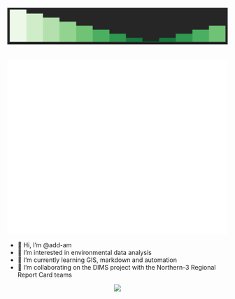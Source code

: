 ![alt text](https://raw.githubusercontent.com/add-am/add-am/master/profile.gif)

<div align="center">
  <br/>
  <a href="https://github.com/add-am/add-amn/blame/master/test.svg">
    <img alt="Click to see the source" height="400" src="test.svg" width="800" />
  </a>
  <br/>
</div>



- 👋 Hi, I’m @add-am
- 👀 I’m interested in environmental data analysis
- 🌱 I’m currently learning GIS, markdown and automation
- 💞️ I’m collaborating on the DIMS project with the Northern-3 Regional Report Card teams 

<p align="center"> <img src="https://github-readme-stats.vercel.app/api?username=add-am&show_icons=true&bg_color=30,e96443,904e95&title_color=fff&text_color=fff&icon_color=fff" />

  
  

  
  
  <!---
add-am/add-am is a ✨ special ✨ repository because its `README.md` (this file) appears on your GitHub profile.
You can click the Preview link to take a look at your changes.
--->

